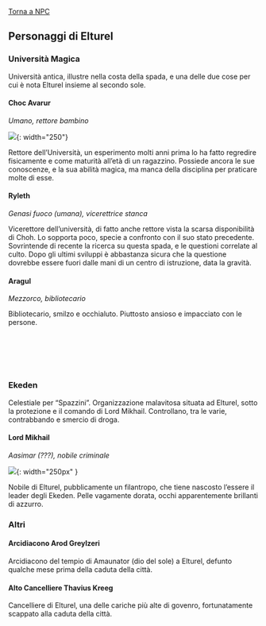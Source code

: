 [Torna a NPC](../npc.md)

## Personaggi di Elturel

### Università Magica

Università antica, illustre nella costa della spada, e una delle due cose per cui è nota Elturel insieme al secondo sole.

#### Choc Avarur

*Umano, rettore bambino*

![](https://i.imgur.com/6q3zj7Z.jpg){: width="250"}

Rettore dell’Università, un esperimento molti anni prima lo ha fatto regredire fisicamente e come maturità all’età di un ragazzino. Possiede ancora le sue conoscenze, e la sua abilità magica, ma manca della disciplina per praticare molte di esse. 


#### Ryleth

*Genasi fuoco (umana), vicerettrice stanca*

Vicerettore dell’università, di fatto anche rettore vista la scarsa disponibilità di Choh. Lo sopporta poco, specie a confronto con il suo stato precedente. Sovrintende di recente la ricerca su questa spada, e le questioni correlate al culto. Dopo gli ultimi sviluppi è abbastanza sicura che la questione dovrebbe essere fuori dalle mani di un centro di istruzione, data la gravità.

#### Aragul

<div style="width: 20%; background-image: url('https://i.imgur.com/MxPI3N5.jpg'); background-position: top 0% right 0%; background-size: 100%; float: left;" class="portrait"> <a href="https://i.imgur.com/MxPI3N5.jpg" class="fill-div"></a></div>

*Mezzorco, bibliotecario*

Bibliotecario, smilzo e occhialuto. Piuttosto ansioso e impacciato con le persone.
<br><br><br><br><br><br>

### Ekeden

Celestiale per “Spazzini”. Organizzazione malavitosa situata ad Elturel, sotto la protezione e il comando di Lord Mikhail. Controllano, tra le varie, contrabbando e smercio di droga.

#### Lord Mikhail

*Aasimar (???), nobile criminale*

![](https://i.imgur.com/scxSo4u.jpg){: width="250px" }

Nobile di Elturel, pubblicamente un filantropo, che tiene nascosto l’essere il leader degli Ekeden. Pelle vagamente dorata, occhi apparentemente brillanti di azzurro.

### Altri

#### Arcidiacono Arod Greylzeri

Arcidiacono del tempio di Amaunator (dio del sole) a Elturel, defunto qualche mese prima della caduta della città.

#### Alto Cancelliere Thavius Kreeg

Cancelliere di Elturel, una delle cariche più alte di govenro, fortunatamente scappato alla caduta della città.